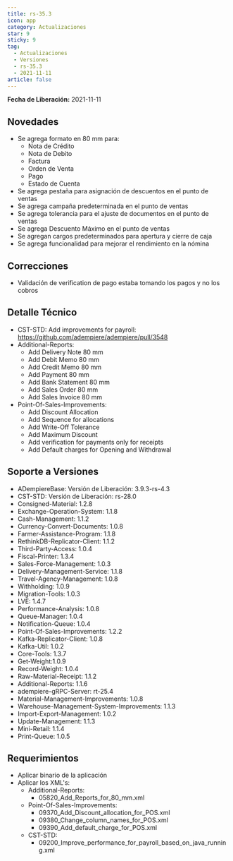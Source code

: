 ```yaml
---
title: rs-35.3
icon: app
category: Actualizaciones
star: 9
sticky: 9
tag:
  - Actualizaciones
  - Versiones
  - rs-35.3
  - 2021-11-11
article: false
---
```


**Fecha de Liberación:** 2021-11-11

## Novedades

- Se agrega formato en 80 mm para:
  - Nota de Crédito
  - Nota de Debito
  - Factura
  - Orden de Venta
  - Pago
  - Estado de Cuenta
- Se agrega pestaña para asignación de descuentos en el punto de ventas
- Se agrega campaña predeterminada en el punto de ventas
- Se agrega tolerancia para el ajuste de documentos en el punto de ventas
- Se agrega Descuento Máximo en el punto de ventas
- Se agregan cargos predeterminados para apertura y cierre de caja
- Se agrega funcionalidad para mejorar el rendimiento en la nómina

## Correcciones

- Validación de verification de pago estaba tomando los pagos y no los cobros

## Detalle Técnico

- CST-STD: Add improvements for payroll: https://github.com/adempiere/adempiere/pull/3548
- Additional-Reports:
  - Add Delivery Note 80 mm
  - Add Debit Memo 80 mm
  - Add Credit Memo 80 mm
  - Add Payment 80 mm
  - Add Bank Statement 80 mm
  - Add Sales Order 80 mm
  - Add Sales Invoice 80 mm
- Point-Of-Sales-Improvements:
  - Add Discount Allocation
  - Add Sequence for allocations
  - Add Write-Off Tolerance
  - Add Maximum Discount
  - Add verification for payments only for receipts
  - Add Default charges for Opening and Withdrawal

## Soporte a Versiones

- ADempiereBase: Versión de Liberación: 3.9.3-rs-4.3
- CST-STD: Versión de Liberación: rs-28.0
- Consigned-Material: 1.2.8
- Exchange-Operation-System: 1.1.8
- Cash-Management: 1.1.2
- Currency-Convert-Documents: 1.0.8
- Farmer-Assistance-Program: 1.1.8
- RethinkDB-Replicator-Client: 1.1.2
- Third-Party-Access: 1.0.4
- Fiscal-Printer: 1.3.4
- Sales-Force-Management: 1.0.3
- Delivery-Management-Service: 1.1.8
- Travel-Agency-Management: 1.0.8
- Withholding: 1.0.9
- Migration-Tools: 1.0.3
- LVE: 1.4.7
- Performance-Analysis: 1.0.8
- Queue-Manager: 1.0.4
- Notification-Queue: 1.0.4
- Point-Of-Sales-Improvements: 1.2.2
- Kafka-Replicator-Client: 1.0.8
- Kafka-Util: 1.0.2
- Core-Tools: 1.3.7
- Get-Weight:1.0.9
- Record-Weight: 1.0.4
- Raw-Material-Receipt: 1.1.2
- Additional-Reports: 1.1.6
- adempiere-gRPC-Server: rt-25.4
- Material-Management-Improvements: 1.0.8
- Warehouse-Management-System-Improvements: 1.1.3
- Import-Export-Management: 1.0.2
- Update-Management: 1.1.3
- Mini-Retail: 1.1.4
- Print-Queue: 1.0.5

## Requerimientos

- Aplicar binario de la aplicación
- Aplicar los XML's:
  - Additional-Reports:
    - 05820_Add_Reports_for_80_mm.xml
  - Point-Of-Sales-Improvements:
    - 09370_Add_Discount_allocation_for_POS.xml
    - 09380_Change_column_names_for_POS.xml
    - 09390_Add_default_charge_for_POS.xml
  - CST-STD:
    - 09200_Improve_performance_for_payroll_based_on_java_running.xml
